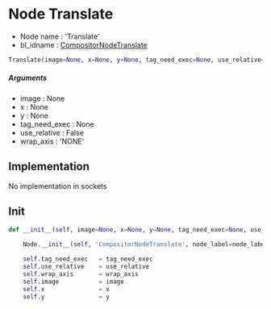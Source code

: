 # Node Translate

- Node name : 'Translate'
- bl_idname : [CompositorNodeTranslate](https://docs.blender.org/api/current/bpy.types.CompositorNodeTranslate.html)


``` python
Translate(image=None, x=None, y=None, tag_need_exec=None, use_relative=False, wrap_axis='NONE', node_label=None, node_color=None)
```
##### Arguments

- image : None
- x : None
- y : None
- tag_need_exec : None
- use_relative : False
- wrap_axis : 'NONE'

## Implementation

No implementation in sockets

## Init

``` python
def __init__(self, image=None, x=None, y=None, tag_need_exec=None, use_relative=False, wrap_axis='NONE', node_label=None, node_color=None):

    Node.__init__(self, 'CompositorNodeTranslate', node_label=node_label, node_color=node_color)

    self.tag_need_exec   = tag_need_exec
    self.use_relative    = use_relative
    self.wrap_axis       = wrap_axis
    self.image           = image
    self.x               = x
    self.y               = y
```
